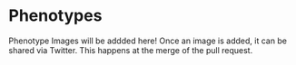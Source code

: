 # Phenotypes

Phenotype Images will be addded here! Once an image is added, it can be shared
via Twitter. This happens at the merge of the pull request.
